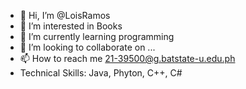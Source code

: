 - 👋 Hi, I’m @LoisRamos
- 👀 I’m interested in Books
- 🌱 I’m currently learning programming
- 💞️ I’m looking to collaborate on ...
- 📫 How to reach me 21-39500@g.batstate-u.edu.ph
- Technical Skills: Java, Phyton, C++, C#

<!---
LoisRamos/LoisRamos is a ✨ special ✨ repository because its `README.md` (this file) appears on your GitHub profile.
You can click the Preview link to take a look at your changes.
--->

